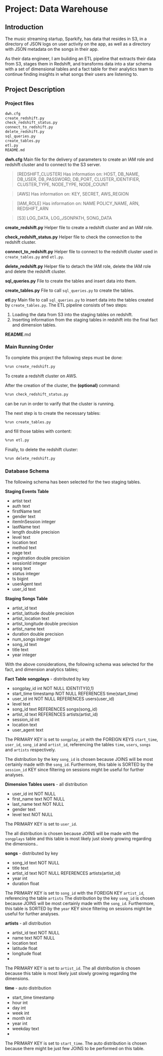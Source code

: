 # Project: Data Warehouse
## Introduction
The music streaming startup, Sparkify, has data that resides in S3, in a directory of JSON logs on user activity on the app,
as well as a directory with JSON metadata on the songs in their app.

As their data engineer, I am building an ETL pipeline that extracts their data from S3,
stages them in Redshift, and transforms data into a star schema  with a set of dimensional tables and a fact table for their analytics
team to continue finding insights in what songs their users are listening to. 

## Project Description
### Project files
```sh
dwh.cfg
create_redshift.py
check_redshift_status.py
connect_to_redshift.py
delete_redshift.py
sql_queries.py
create_tables.py
etl.py
README.md
```

**dwh.cfg**
Main file for the delivery of parameters to create an IAM role and redshift cluster and to connect to the S3 server.
>[REDSHIFT_CLUSTER]
Has information on:
HOST, DB_NAME, DB_USER, DB_PASSWORD, DB_PORT, CLUSTER_IDENTIFIER, CLUSTER_TYPE, NODE_TYPE, NODE_COUNT

>[AWS]
Has information on:
KEY, SECRET, AWS_REGION

>[IAM_ROLE]
Has information on:
NAME
POLICY_NAME, ARN, REDSHIFT_ARN

>[S3]
LOG_DATA, LOG_JSONPATH, SONG_DATA

**create_redshift.py**
Helper file to create a redshift cluster and an IAM role.

**check_redshift_status.py**
Helper file to check the connection to the redshift cluster.

**connect_to_redshift.py**
Helper file to connect to the redshift cluster used in `create_tables.py` and `etl.py`.

**delete_redshift.py**
Helper file to detach the IAM role, delete the IAM role and delete the redshift cluster.

**sql_queries.py**
File to create the tables and insert data into them.

**create_tables.py**
File to call `sql_queries.py` to create the tables.

**etl**.py
Main file to call `sql_queries.py` to insert data into the tables created by `create_tables.py`.
The ETL pipeline consists of two steps:

1. Loading the data from S3 into the staging tables on redshift.
2. Inserting information from the staging tables in redshift into the final fact and dimension tables.

**README**.md

### Main Running Order
To complete this project the following steps must be done:
```sh
%run create_redshift.py
```
To create a redshift cluster on AWS.

After the creation of the cluster, the **(optional)** command:
```sh
%run check_redshift_status.py
```
can be run in order to varify that the cluster is running.

The next step is to create the necessary tables:
```sh
%run create_tables.py
```

and fill those tables with content:
```sh
%run etl.py
```

Finally, to delete the redshift cluster:
```sh
%run delete_redshift.py
```

### Database Schema

The following schema has been selected for the two staging tables.

**Staging Events Table**
* artist text
* auth text
* firstName text
* gender text 
* itemInSession integer
* lastName text 
* length double precision
* level text
* location text 
* method text
* page text 
* registration double precision
* sessionId integer
* song text
* status integer
* ts bigint
* userAgent text
* user_id text

**Staging Songs Table**
* artist_id text
* artist_latitude double precision
* artist_location text 
* artist_longitude double precision
* artist_name text 
* duration double precision
* num_songs integer
* song_id text 
* title text 
* year integer

With the above considerations, the following schema was selected for the fact, and dimension analytics tables;

**Fact Table**
**songplays** - distributed by key

* songplay_id int NOT NULL IDENTITY(0,1) 
* start_time timestamp NOT NULL REFERENCES time(start_time) 
* user_id int NOT NULL REFERENCES users(user_id) 
* level text 
* song_id text REFERENCES songs(song_id) 
* artist_id text REFERENCES artists(artist_id) 
* session_id int
* location text
* user_agent text

The PRIMARY KEY is set to `songplay_id` with the FOREIGN KEYS `start_time`, `user_id`, `song_id` and `artist_id`, referencing the tables `time`, `users`, `songs` and `artists` respectively.

The distribution by the key `song_id` is chosen because JOINS will be most certainly made with the `song_id`.
Furthermore, this table is SORTED by the `session_id` KEY since filtering on sessions might be useful for further analyses.

**Dimension Tables**
**users** - all distribution

* user_id int NOT NULL 
* first_name text NOT NULL 
* last_name text NOT NULL 
* gender text 
* level text NOT NULL

The PRIMARY KEY is set to `user_id`.

The all distribution is chosen because JOINS will be made with the `songplays` table and this table is most likely just slowly growing regarding the dimensions..

**songs** - distributed by key

* song_id text NOT NULL 
* title text
* artist_id text NOT NULL REFERENCES artists(artist_id) 
* year int 
* duration float

The PRIMARY KEY is set to `song_id` with the FOREIGN KEY `artist_id`, referencing the table `artists`
The distribution by the key `song_id` is chosen because JOINS will be most certainly made with the `song_id`.
Furthermore, this table is SORTED by the `year` KEY since filtering on sessions might be useful for further analyses.

**artists** - all distribution

* artist_id text NOT NULL
* name text NOT NULL 
* location text
* latitude float
* longitude float
* 
The PRIMARY KEY is set to `artist_id`.
The all distribution is chosen because this table is most likely just slowly growing regarding the dimensions.

**time** - auto distribution

* start_time timestamp
* hour int
* day int
* week int
* month int
* year int
* weekday text
* 
The PRIMARY KEY is set to `start_time`.
The auto distribution is chosen because there might be just few JOINS to be performed on this table.